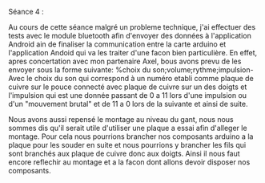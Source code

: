 Séance 4 :

Au cours de cette séance malgré un probleme technique, j'ai effectuer des tests avec le module bluetooth afin d'envoyer des données à l'application
Android ain de finaliser la communication entre la carte arduino et l'application Andoid qui va les traiter d'une facon bien particulière.
En effet, apres concertation avec mon partenaire Axel, bous avons prevu de les envoyer sous la forme suivante:
%choix du son;volume;rythme;impulsion-
Avec le choix du son qui correspond à un numéro etabli comme plaque de cuivre sur le pouce connecté avec plaque de cuivre sur un des doigts
et l'impulsion qui est une donnée passant de 0 a 11 lors d'une impulsion ou d'un "mouvement brutal" et de 11 a 0 lors de la suivante et ainsi de suite.

Nous avons aussi repensé le montage au niveau du gant, nous nous sommes dis qu'il serait utile d'utiliser une plaque a essai afin d'alleger le montage.
Pour cela  nous pourrions brancher nos composants arduino a la plaque pour les souder en suite et nous pourrions y brancher les fils qui sont 
branchés aux plaque de cuivre donc aux doigts.
Ainsi il nous faut encore reflechir au montage et a la facon dont allons devoir disposer nos composants.
